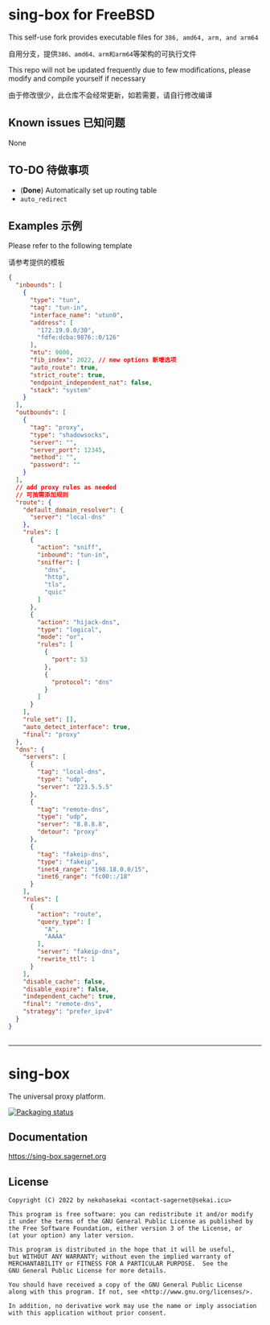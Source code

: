 # sing-box for FreeBSD

This self-use fork provides executable files for `386, amd64, arm, and arm64`

自用分支，提供`386、amd64、arm和arm64`等架构的可执行文件

This repo will not be updated frequently due to few modifications, please modify and compile yourself if necessary

由于修改很少，此仓库不会经常更新，如若需要，请自行修改编译


## Known issues 已知问题

None


## TO-DO 待做事项

- (**Done**) Automatically set up routing table
- `auto_redirect`



## Examples 示例

Please refer to the following template 

请参考提供的模板

```json
{
  "inbounds": [
    {
      "type": "tun",
      "tag": "tun-in",
      "interface_name": "utun0",
      "address": [
        "172.19.0.0/30",
        "fdfe:dcba:9876::0/126"
      ],
      "mtu": 9000,
      "fib_index": 2022, // new options 新增选项
      "auto_route": true,
      "strict_route": true,
      "endpoint_independent_nat": false,
      "stack": "system"
    }
  ],
  "outbounds": [
    {
      "tag": "proxy",
      "type": "shadowsocks",
      "server": "",
      "server_port": 12345,
      "method": "",
      "password": ""
    }
  ],
  // add proxy rules as needed
  // 可按需添加规则
  "route": {
    "default_domain_resolver": {
      "server": "local-dns"
    },
    "rules": [
      {
        "action": "sniff",
        "inbound": "tun-in",
        "sniffer": [
          "dns",
          "http",
          "tls",
          "quic"
        ]
      },
      {
        "action": "hijack-dns",
        "type": "logical",
        "mode": "or",
        "rules": [
          {
            "port": 53
          },
          {
            "protocol": "dns"
          }
        ]
      }
    ],
    "rule_set": [],
    "auto_detect_interface": true,
    "final": "proxy"
  },
  "dns": {
    "servers": [
      {
        "tag": "local-dns",
        "type": "udp",
        "server": "223.5.5.5"
      },
      {
        "tag": "remote-dns",
        "type": "udp",
        "server": "8.8.8.8",
        "detour": "proxy"
      },
      {
        "tag": "fakeip-dns",
        "type": "fakeip",
        "inet4_range": "198.18.0.0/15",
        "inet6_range": "fc00::/18"
      }
    ],
    "rules": [
      {
        "action": "route",
        "query_type": [
          "A",
          "AAAA"
        ],
        "server": "fakeip-dns",
        "rewrite_ttl": 1
      }
    ],
    "disable_cache": false,
    "disable_expire": false,
    "independent_cache": true,
    "final": "remote-dns",
    "strategy": "prefer_ipv4"
  }
}
  
```


----
# sing-box

The universal proxy platform.

[![Packaging status](https://repology.org/badge/vertical-allrepos/sing-box.svg)](https://repology.org/project/sing-box/versions)

## Documentation

https://sing-box.sagernet.org

## License

```
Copyright (C) 2022 by nekohasekai <contact-sagernet@sekai.icu>

This program is free software: you can redistribute it and/or modify
it under the terms of the GNU General Public License as published by
the Free Software Foundation, either version 3 of the License, or
(at your option) any later version.

This program is distributed in the hope that it will be useful,
but WITHOUT ANY WARRANTY; without even the implied warranty of
MERCHANTABILITY or FITNESS FOR A PARTICULAR PURPOSE.  See the
GNU General Public License for more details.

You should have received a copy of the GNU General Public License
along with this program. If not, see <http://www.gnu.org/licenses/>.

In addition, no derivative work may use the name or imply association
with this application without prior consent.
```
